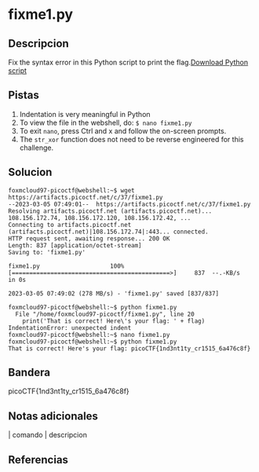 
# fixme1.py

## Descripcion

Fix the syntax error in this Python script to print the flag.[Download Python script](https://artifacts.picoctf.net/c/37/fixme1.py)

## Pistas

1. Indentation is very meaningful in Python
2. To view the file in the webshell, do: `$ nano fixme1.py`
3. To exit `nano`, press Ctrl and x and follow the on-screen prompts.
4. The `str_xor` function does not need to be reverse engineered for this challenge.

## Solucion

```bash()
foxmcloud97-picoctf@webshell:~$ wget https://artifacts.picoctf.net/c/37/fixme1.py
--2023-03-05 07:49:01--  https://artifacts.picoctf.net/c/37/fixme1.py
Resolving artifacts.picoctf.net (artifacts.picoctf.net)... 108.156.172.74, 108.156.172.120, 108.156.172.42, ...
Connecting to artifacts.picoctf.net (artifacts.picoctf.net)|108.156.172.74|:443... connected.
HTTP request sent, awaiting response... 200 OK
Length: 837 [application/octet-stream]
Saving to: 'fixme1.py'

fixme1.py                    100%[=============================================>]     837  --.-KB/s    in 0s      

2023-03-05 07:49:02 (278 MB/s) - 'fixme1.py' saved [837/837]

foxmcloud97-picoctf@webshell:~$ python fixme1.py 
  File "/home/foxmcloud97-picoctf/fixme1.py", line 20
    print('That is correct! Here\'s your flag: ' + flag)
IndentationError: unexpected indent
foxmcloud97-picoctf@webshell:~$ nano fixme1.py 
foxmcloud97-picoctf@webshell:~$ python fixme1.py 
That is correct! Here's your flag: picoCTF{1nd3nt1ty_cr1515_6a476c8f}
```

## Bandera

picoCTF{1nd3nt1ty_cr1515_6a476c8f}

## Notas adicionales

| comando | descripcion

## Referencias
